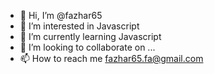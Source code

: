 - 👋 Hi, I’m @fazhar65
- 👀 I’m interested in Javascript
- 🌱 I’m currently learning Javascript
- 💞️ I’m looking to collaborate on ...
- 📫 How to reach me fazhar65.fa@gmail.com

<!---
fazhar65/fazhar65 is a ✨ special ✨ repository because its `README.md` (this file) appears on your GitHub profile.
You can click the Preview link to take a look at your changes.
--->
